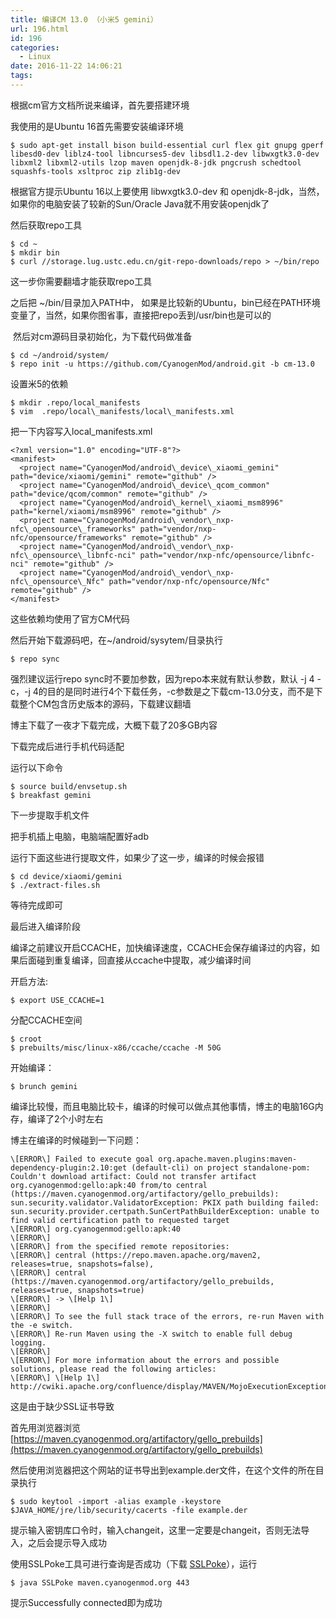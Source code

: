```yaml
---
title: 编译CM 13.0 （小米5 gemini）
url: 196.html
id: 196
categories:
  - Linux
date: 2016-11-22 14:06:21
tags:
---
```


根据cm官方文档所说来编译，首先要搭建环境

我使用的是Ubuntu 16首先需要安装编译环境

  
```
$ sudo apt-get install bison build-essential curl flex git gnupg gperf libesd0-dev liblz4-tool libncurses5-dev libsdl1.2-dev libwxgtk3.0-dev libxml2 libxml2-utils lzop maven openjdk-8-jdk pngcrush schedtool squashfs-tools xsltproc zip zlib1g-dev
```
根据官方提示Ubuntu 16以上要使用 libwxgtk3.0-dev 和 openjdk-8-jdk，当然，如果你的电脑安装了较新的Sun/Oracle Java就不用安装openjdk了

  

  

然后获取repo工具

  
```
$ cd ~
$ mkdir bin
$ curl //storage.lug.ustc.edu.cn/git-repo-downloads/repo > ~/bin/repo
```
  

这一步你需要翻墙才能获取repo工具

之后把 ~/bin/目录加入PATH中， 如果是比较新的Ubuntu，bin已经在PATH环境变量了，当然，如果你图省事，直接把repo丢到/usr/bin也是可以的

 然后对cm源码目录初始化，为下载代码做准备

  
```
$ cd ~/android/system/
$ repo init -u https://github.com/CyanogenMod/android.git -b cm-13.0
```
设置米5的依赖

  
```
$ mkdir .repo/local_manifests
$ vim  .repo/local\_manifests/local\_manifests.xml
```
把一下内容写入local_manifests.xml

  

  
```
<?xml version="1.0" encoding="UTF-8"?>
<manifest>
  <project name="CyanogenMod/android\_device\_xiaomi_gemini" path="device/xiaomi/gemini" remote="github" />
  <project name="CyanogenMod/android\_device\_qcom_common" path="device/qcom/common" remote="github" />
  <project name="CyanogenMod/android\_kernel\_xiaomi_msm8996" path="kernel/xiaomi/msm8996" remote="github" />
  <project name="CyanogenMod/android\_vendor\_nxp-nfc\_opensource\_frameworks" path="vendor/nxp-nfc/opensource/frameworks" remote="github" />
  <project name="CyanogenMod/android\_vendor\_nxp-nfc\_opensource\_libnfc-nci" path="vendor/nxp-nfc/opensource/libnfc-nci" remote="github" />
  <project name="CyanogenMod/android\_vendor\_nxp-nfc\_opensource\_Nfc" path="vendor/nxp-nfc/opensource/Nfc" remote="github" />
</manifest>
```
这些依赖均使用了官方CM代码

  

  

然后开始下载源码吧，在~/android/sysytem/目录执行

  
```
$ repo sync
```
强烈建议运行repo sync时不要加参数，因为repo本来就有默认参数，默认 -j 4 -c，-j 4的目的是同时进行4个下载任务，-c参数是之下载cm-13.0分支，而不是下载整个CM包含历史版本的源码，下载建议翻墙

博主下载了一夜才下载完成，大概下载了20多GB内容

  

下载完成后进行手机代码适配

运行以下命令

  
```
$ source build/envsetup.sh
$ breakfast gemini
```
  

下一步提取手机文件

把手机插上电脑，电脑端配置好adb

运行下面这些进行提取文件，如果少了这一步，编译的时候会报错

  
```
$ cd device/xiaomi/gemini
$ ./extract-files.sh
```
等待完成即可

  

  

最后进入编译阶段

编译之前建议开启CCACHE，加快编译速度，CCACHE会保存编译过的内容，如果后面碰到重复编译，回直接从ccache中提取，减少编译时间

开启方法:

  
```
$ export USE_CCACHE=1
```
  

分配CCACHE空间

  
```
$ croot
$ prebuilts/misc/linux-x86/ccache/ccache -M 50G
```
  

  

开始编译：

  
```
$ brunch gemini
```
编译比较慢，而且电脑比较卡，编译的时候可以做点其他事情，博主的电脑16G内存，编译了2个小时左右

  

  

博主在编译的时候碰到一下问题：

  
```
\[ERROR\] Failed to execute goal org.apache.maven.plugins:maven-dependency-plugin:2.10:get (default-cli) on project standalone-pom: Couldn't download artifact: Could not transfer artifact org.cyanogenmod:gello:apk:40 from/to central (https://maven.cyanogenmod.org/artifactory/gello_prebuilds): sun.security.validator.ValidatorException: PKIX path building failed: sun.security.provider.certpath.SunCertPathBuilderException: unable to find valid certification path to requested target
\[ERROR\] org.cyanogenmod:gello:apk:40
\[ERROR\] 
\[ERROR\] from the specified remote repositories:
\[ERROR\] central (https://repo.maven.apache.org/maven2, releases=true, snapshots=false),
\[ERROR\] central (https://maven.cyanogenmod.org/artifactory/gello_prebuilds, releases=true, snapshots=true)
\[ERROR\] -> \[Help 1\]
\[ERROR\] 
\[ERROR\] To see the full stack trace of the errors, re-run Maven with the -e switch.
\[ERROR\] Re-run Maven using the -X switch to enable full debug logging.
\[ERROR\] 
\[ERROR\] For more information about the errors and possible solutions, please read the following articles:
\[ERROR\] \[Help 1\] http://cwiki.apache.org/confluence/display/MAVEN/MojoExecutionException
```
这是由于缺少SSL证书导致

首先用浏览器浏览[https://maven.cyanogenmod.org/artifactory/gello_prebuilds](https://maven.cyanogenmod.org/artifactory/gello_prebuilds)

然后使用浏览器把这个网站的证书导出到example.der文件，在这个文件的所在目录执行 

  
```
$ sudo keytool -import -alias example -keystore  $JAVA_HOME/jre/lib/security/cacerts -file example.der
```
提示输入密钥库口令时，输入changeit，这里一定要是changeit，否则无法导入，之后会提示导入成功

  

使用SSLPoke工具可进行查询是否成功（下载 [SSLPoke](https://confluence.atlassian.com/kb/files/779355358/779355357/1/1441897666313/SSLPoke.class)），运行

  
```
$ java SSLPoke maven.cyanogenmod.org 443
```
提示Successfully connected即为成功
